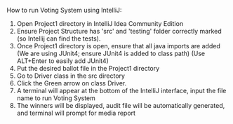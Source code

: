 How to run Voting System using IntelliJ:
1. Open Project1 directory in IntelliJ Idea Community Edition
2. Ensure Project Structure has 'src' and 'testing' folder correctly marked (so Intellij can find the tests).
3. Once Project1 directory is open, ensure that all java imports are added
    (We are using JUnit4; ensure JUnit4 is added to class path)
    (Use ALT+Enter to easily add JUnit4)
4. Put the desired ballot file in the Project1 directory
5. Go to Driver class in the src directory
6. Click the Green arrow on class Driver.
7. A terminal will appear at the bottom of the IntelliJ interface, input the file name to run Voting System
8. The winners will be displayed, audit file will be automatically generated, and terminal will prompt for media report
